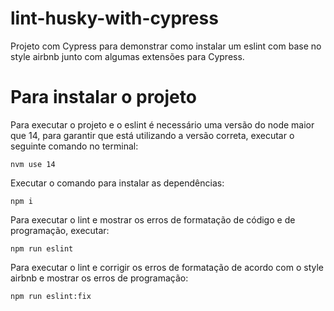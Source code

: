 # lint-husky-with-cypress
Projeto com Cypress para demonstrar como instalar um eslint com base no style airbnb junto com algumas extensões para Cypress.

# Para instalar o projeto

Para executar o projeto e o eslint é necessário uma versão do node maior que 14, para garantir que está utilizando a versão correta, executar o seguinte comando no terminal:

```nvm use 14```

Executar o comando para instalar as dependências:

```npm i```

Para executar o lint e mostrar os erros de formatação de código e de programação, executar:

```npm run eslint```

Para executar o lint e corrigir os erros de formatação de acordo com o style airbnb e mostrar os erros de programação: 


```npm run eslint:fix```
